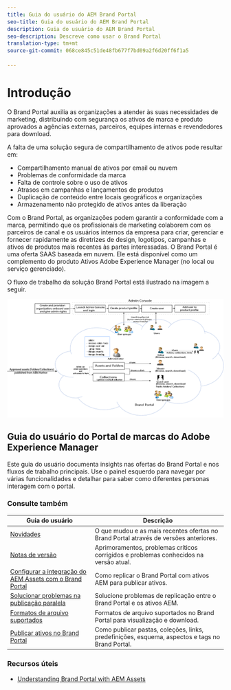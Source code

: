```yaml
---
title: Guia do usuário do AEM Brand Portal
seo-title: Guia do usuário do AEM Brand Portal
description: Guia do usuário do AEM Brand Portal
seo-description: Descreve como usar o Brand Portal
translation-type: tm+mt
source-git-commit: 068ce845c51de48fb677f7bd09a2f6d20ff6f1a5

---
```



# Introdução

O Brand Portal auxilia as organizações a atender às suas necessidades de marketing, distribuindo com segurança os ativos de marca e produto aprovados a agências externas, parceiros, equipes internas e revendedores para download.

A falta de uma solução segura de compartilhamento de ativos pode resultar em:

* Compartilhamento manual de ativos por email ou nuvem
* Problemas de conformidade da marca
* Falta de controle sobre o uso de ativos
* Atrasos em campanhas e lançamentos de produtos
* Duplicação de conteúdo entre locais geográficos e organizações
* Armazenamento não protegido de ativos antes da liberação

Com o Brand Portal, as organizações podem garantir a conformidade com a marca, permitindo que os profissionais de marketing colaborem com os parceiros de canal e os usuários internos da empresa para criar, gerenciar e fornecer rapidamente as diretrizes de design, logotipos, campanhas e ativos de produtos mais recentes às partes interessadas.
O Brand Portal é uma oferta SAAS baseada em nuvem. Ele está disponível como um complemento do produto Ativos Adobe Experience Manager (no local ou serviço gerenciado).

O fluxo de trabalho da solução Brand Portal está ilustrado na imagem a seguir.

![](assets/BPWorkflow1.png)

## Guia do usuário do Portal de marcas do Adobe Experience Manager

Este guia do usuário documenta insights nas ofertas do Brand Portal e nos fluxos de trabalho principais. Use o painel esquerdo para navegar por várias funcionalidades e detalhar para saber como diferentes personas interagem com o portal.

### Consulte também

| Guia do usuário | Descrição |
|--- |---|
| [Novidades](whats-new.md) | O que mudou e as mais recentes ofertas no Brand Portal através de versões anteriores. |
| [Notas de versão](brand-portal-release-notes.md) | Aprimoramentos, problemas críticos corrigidos e problemas conhecidos na versão atual. |
| [Configurar a integração do AEM Assets com o Brand Portal](https://helpx.adobe.com/experience-manager/6-5/assets/using/brand-portal-configuring-integration.html) | Como replicar o Brand Portal com ativos AEM para publicar ativos. |
| [Solucionar problemas na publicação paralela](troubleshoot-parallel-publishing.md) | Solucione problemas de replicação entre o Brand Portal e os ativos AEM. |
| [Formatos de arquivo suportados](brand-portal-supported-formats.md) | Formatos de arquivo suportados no Brand Portal para visualização e download. |
| [Publicar ativos no Brand Portal](../TOC.md#publish) | Como publicar pastas, coleções, links, predefinições, esquema, aspectos e tags no Brand Portal. |

### Recursos úteis

* [Understanding Brand Portal with AEM Assets](https://helpx.adobe.com/experience-manager/kt/assets/using/brand-portal-article-understand.html)
